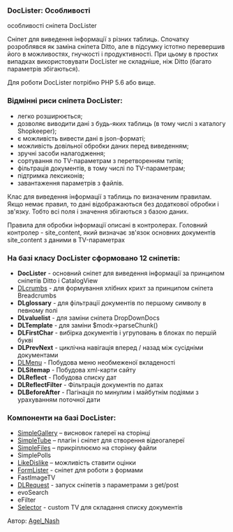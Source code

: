 <h3>DocLister: Особливості </h3> 
особливості сніпета DocLister	
<br>
<p>Сніпет для виведення інформації з різних таблиць. Спочатку розроблявся як заміна сніпета Ditto, але в підсумку істотно перевершив його в можливостях, гнучкості і продуктивності. При цьому в простих випадках використовувати DocLister не складніше, ніж Ditto (багато параметрів збігаються).</p>
<p>Для роботи DocLister потрібно PHP 5.6 або вище.</p>
<h3 class="sub-header">Відмінні риси сніпета DocLister:</h3>
<ul>
	<li>легко розширюється;</li>
	<li>дозволяє виводити дані з будь-яких таблиць (в тому числі з каталогу Shopkeeper);</li>
	<li>є можливість вивести дані в json-форматі;</li>
	<li>можливість довільної обробки даних перед виведенням;</li>
	<li>зручні засоби налагодження;</li>
	<li>сортування по TV-параметрам з перетворенням типів;</li>
	<li>фільтрація документів, в тому числі по TV-параметрам;</li>
	<li>підтримка лексиконів;</li>
	<li>завантаження параметрів з файлів.</li>
</ul>
<p>Клас для виведення інформації з таблиць по визначеним правилам. Якщо немає правил, то дані відображаються без додаткової обробки і зв'язку. Тобто всі поля і значення збігаються з базою даних.</p>
<p>Правила для обробки інформації описані в контролерах. Головний контролер - site_content, який визначає зв'язок основних документів site_content з даними в TV-параметрах</p>
<h3 class="sub-header">На базі класу DocLister сформовано 12 сніпетів:</h3>
<ul>
	<li><strong>DocLister</strong> - основний сніпет для виведення інформації за принципом сніпетів Ditto і CatalogView</li>
	<li><a href="sistemnye-parametry/" title="DLcrumbs" target="_blank" class="text-bold">DLcrumbs</a> - для формування хлібних крихт за принципом сніпета Breadcrumbs</li>
	<li><strong>DLglossary</strong> - для фільтрації документів по першому символу в певному полі</li>
	<li><strong>DLvaluelist</strong> - для заміни сніпета DropDownDocs</li>
	<li><strong>DLTemplate</strong> - для заміни $modx-&gt;parseChunk()</li>
	<li><strong>DLFirstChar</strong> - вибірка документів і угруповань в блоках по першій букві</li>
	<li><strong>DLPrevNext</strong> - циклічна навігація вперед / назад між сусідніми документами</li>
	<li><a href="dlmenu/" title="DLMenu" target="_blank" class="text-bold">DLMenu</a> - Побудова меню необмеженої вкладеності</li>
	<li><strong>DLSitemap</strong> - Побудова xml-карти сайту</li>
	<li><strong>DLReflect</strong> - Побудова списку дат</li>
	<li><strong>DLReflectFilter</strong> - Фільтрація документів по датах</li>
	<li><strong>DLBeforeAfter</strong> - Пагінація по минулим і майбутнім подіями з урахуванням поточної дати</li>
</ul>
<h3 class="sub-header">Компоненти на базі DocLister:</h3>
<ul>
	<li><a href="simplegallery/" title="SimpleGallery" target="_blank" class="text-bold">SimpleGallery</a> – висновок галереї на сторінці</li>
	<li><a href="simpletube/" title="SimpleTube" target="_blank" class="text-bold">SimpleTube</a> – плагін і сніпет для створення відеогалереї
</li>
	<li><a href="simplefiles/" title="SimpleFiles" target="_blank" class="text-bold">SimpleFiles</a> – прикріплюємо на сторінку файли</li>
	<li>SimplePolls</li>
	<li><a href="likedislike/" title="LikeDislike" target="_blank" class="text-bold">LikeDislike</a> – можливість ставити оцінки</li>
	<li><a href="formlister/" title="FormLister" target="_blank" class="text-bold">FormLister</a> - cніпет для роботи з формами</li>
	<li>FastImageTV</li>
	<li><a href="dlrequest/" title="DLRequest" target="_blank" class="text-bold">DLRequest</a> - запуск сніпетів з параметрами з get/post</li>
	<li>evoSearch</li>
	<li>eFilter</li>
	<li><a href="selector/" title="Selector" target="_blank" class="text-bold">Selector</a> - custom TV для складання списку документів</li>
</ul>
<p>Автор: <i class="fa fa-github fa-lg text-primary"></i> <a href="https://github.com/AgelxNash" rel="nofollow" target="_blank">Agel_Nash</a></p>
